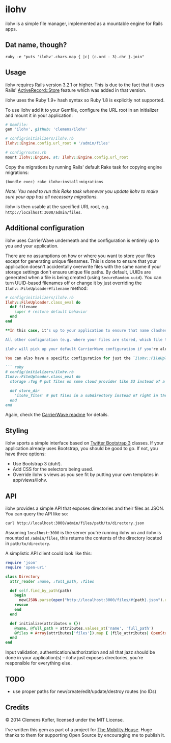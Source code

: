 # ilohv

ilohv is a simple file manager, implemented as a mountable engine for Rails apps.

## Dat name, though?

```
ruby -e "puts 'ilohv'.chars.map { |c| (c.ord - 3).chr }.join"
```

## Usage

ilohv requires Rails version 3.2.1 or higher. This is due to the fact that it uses Rails' [ActiveRecord::Store](http://apidock.com/rails/ActiveRecord/Store) feature which was added in that version.

ilohv uses the Ruby 1.9+ hash syntax so Ruby 1.8 is explicitly not supported.

To use ilohv add it to your Gemfile, configure the URL root in an initializer and mount it in your application:

``` ruby
# Gemfile:
gem 'ilohv', github: 'clemens/ilohv'

# config/initializers/ilohv.rb
Ilohv::Engine.config.url_root = '/admin/files'

# config/routes.rb
mount Ilohv::Engine, at: Ilohv::Engine.config.url_root
```

Copy the migrations by running Rails' default Rake task for copying engine migrations:

```
(bundle exec) rake ilohv:install:migrations
```

*Note: You need to run this Rake task whenever you update ilohv to make sure your app has all necessary migrations.*

ilohv is then usable at the specified URL root, e.g. `http://localhost:3000/admin/files`.

## Additional configuration

ilohv uses CarrierWave underneath and the configuration is entirely up to you and your application.

There are no assumptions on how or where you want to store your files except for generating unique filenames. This is done to ensure that your application doesn't accidentally overwrite files with the same name if your storage settings don't ensure unique file paths. By default, UUIDs are generated when a file is being created (using `SecureRandom.uuid`). You can turn UUID-based filenames off or change it by just overriding the `Ilohv::FileUploader#filename` method:

``` ruby
# config/initializers/ilohv.rb
Ilohv::FileUploader.class_eval do
  def filename
    super # restore default behavior
  end
end

**In this case, it's up to your application to ensure that name clashes are prevented.**

All other configuration (e.g. where your files are stored, which file types are allowed...) is entirely up to your application.

ilohv will pick up your default CarrierWave configuration if you're already using CarrierWave in your application. Otherwise you can just add an initializer to configure CarrierWave (check the [Configuration section of the CarrierWave readme](https://github.com/carrierwaveuploader/carrierwave#configuring-carrierwave) for details).

You can also have a specific configuration for just the `Ilohv::FileUploader`:

``` ruby
# config/initializers/ilohv.rb
Ilohv::FileUploader.class_eval do
  storage :fog # put files on some cloud provider like S3 instead of a local directory

  def store_dir
    'ilohv_files' # put files in a subdirectory instead of right in the root
  end
end
```

Again, check the [CarrierWave readme](https://github.com/carrierwaveuploader/carrierwave#carrierwave) for details.

## Styling

ilohv sports a simple interface based on [Twitter Bootstrap 3](http://getbootstrap.com/) classes. If your application already uses Bootstrap, you should be good to go. If not, you have three options:

- Use Bootstrap 3 (duh!).
- Add CSS for the selectors being used.
- Override ilohv's views as you see fit by putting your own templates in app/views/ilohv.

## API

ilohv provides a simple API that exposes directories and their files as JSON. You can query the API like so:

  `curl http://localhost:3000/admin/files/path/to/directory.json`

Assuming `localhost:3000` is the server you're running ilohv on and ilohv is mounted at `/admin/files`, this returns the contents of the directory located in `path/to/directory`.

A simplistic API client could look like this:

``` ruby
require 'json'
require 'open-uri'

class Directory
  attr_reader :name, :full_path, :files

  def self.find_by_path(path)
    begin
      new(JSON.parse(open("http://localhost:3000/files/#{path}.json").read))
    rescue
    end
  end

  def initialize(attributes = {})
    @name, @full_path = attributes.values_at('name', 'full_path')
    @files = Array(attributes['files']).map { |file_attributes| OpenStruct.new(file_attributes) }
  end
end
```

Input validation, authentication/authorization and all that jazz should be done in your application(s) – ilohv just exposes directories, you're responsible for everything else.

## TODO

- use proper paths for new/create/edit/update/destroy routes (no IDs)

## Credits

© 2014 Clemens Kofler, licensed under the MIT License.

I've written this gem as part of a project for [The Mobility House](http://mobilityhouse.com/). Huge thanks to them for supporting Open Source by encouraging me to publish it.
